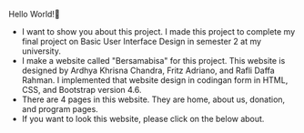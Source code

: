 Hello World!👋
- I want to show you about this project. I made this project to complete my final project on Basic User Interface Design in semester 2 at my university. 
- I make a website called "Bersamabisa" for this project. This website is designed by Ardhya Khrisna Chandra, Fritz Adriano, and Rafli Daffa Rahman. I implemented that website design in codingan form in HTML, CSS, and Bootstrap version 4.6.
- There are 4 pages in this website. They are home, about us, donation, and program pages.
- If you want to look this website, please click on the below about.
